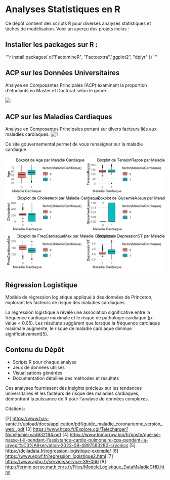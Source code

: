 # Analyses Statistiques en R

Ce dépôt contient des scripts R pour diverses analyses statistiques et tâches de modélisation. Voici un aperçu des projets inclus :

## Installer les packages sur R : 
'''r
install.packages(
c("FactomineR", "Factoextra","ggplot2", "dplyr" ))
'''

## ACP sur les Données Universitaires

Analyse en Composantes Principales (ACP) examinant la proportion d'étudiants en Master et Doctorat selon le genre.

![](https://github.com/SORADATA/R--Statistics/blob/main/Personnals-%20Projects/Universit%C3%A9/ACP_University/ACP_Images/Boxplot.png)

## ACP sur les Maladies Cardiaques

Analyse en Composantes Principales portant sur divers facteurs liés aux maladies cardiaques.
![1]( https://sante.gouv.fr/soins-et-maladies/maladies/maladies-cardiovasculaires-et-avc/article/maladies-cardiovasculaires)

Ce site gouvernemental permet de vous renseigner sur la maladie cardiaque 

![](https://github.com/SORADATA/R--Statistics/blob/main/Personnals-%20Projects/Assets/Boxplt.png)

## Régression Logistique

Modèle de régression logistique appliqué à des données de Princeton, explorant les facteurs de risque des maladies cardiaques.

La régression logistique a révélé une association significative entre la fréquence cardiaque maximale et le risque de pathologie cardiaque (p-value < 0.05). Les résultats suggèrent que lorsque la fréquence cardiaque maximale augmente, le risque de maladie cardiaque diminue significativement[5].

## Contenu du Dépôt

- Scripts R pour chaque analyse
- Jeux de données utilisés
- Visualisations générées
- Documentation détaillée des méthodes et résultats

Ces analyses fournissent des insights précieux sur les tendances universitaires et les facteurs de risque des maladies cardiaques, démontrant la puissance de R pour l'analyse de données complexes.

Citations:

[2] https://www.has-sante.fr/upload/docs/application/pdf/guide_maladie_coronarienne_version_web_.pdf
[3] https://www.hcsp.fr/Explore.cgi/Telecharger?NomFichier=ad632194.pdf
[4] https://www.tomorrow.bio/fr/poste/que-se-passe-t-il-pendant-l'assistance-cardio-pulmonaire-cps-pendant-la-cryopr%C3%A9servation-2023-08-4997583280-cryonics
[5] https://delladata.fr/regression-logistique-exemple/
[6] https://www.epivf.fr/regression_logistique2.html
[7] https://www.aphp.fr/service/service-39-066
[8] http://fermin.perso.math.cnrs.fr/Files/ModeleLogistique_DataMaladieCHD.html
